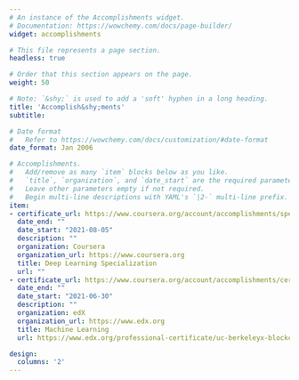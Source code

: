 ```yaml
---
# An instance of the Accomplishments widget.
# Documentation: https://wowchemy.com/docs/page-builder/
widget: accomplishments

# This file represents a page section.
headless: true

# Order that this section appears on the page.
weight: 50

# Note: `&shy;` is used to add a 'soft' hyphen in a long heading.
title: 'Accomplish&shy;ments'
subtitle:

# Date format
#   Refer to https://wowchemy.com/docs/customization/#date-format
date_format: Jan 2006

# Accomplishments.
#   Add/remove as many `item` blocks below as you like.
#   `title`, `organization`, and `date_start` are the required parameters.
#   Leave other parameters empty if not required.
#   Begin multi-line descriptions with YAML's `|2-` multi-line prefix.
item:
- certificate_url: https://www.coursera.org/account/accomplishments/specialization/certificate/YSEXSMPC6P3K
  date_end: ""
  date_start: "2021-08-05"
  description: ""
  organization: Coursera
  organization_url: https://www.coursera.org
  title: Deep Learning Specialization
  url: ""
- certificate_url: https://www.coursera.org/account/accomplishments/certificate/94LUMBBRBVNK
  date_end: ""
  date_start: "2021-06-30"
  description: ""
  organization: edX
  organization_url: https://www.edx.org
  title: Machine Learning
  url: https://www.edx.org/professional-certificate/uc-berkeleyx-blockchain-fundamentals

design:
  columns: '2' 
---
```


